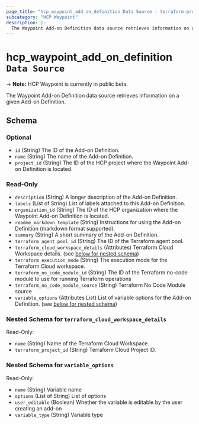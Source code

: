 ```yaml
---
page_title: "hcp_waypoint_add_on_definition Data Source - terraform-provider-hcp"
subcategory: "HCP Waypoint"
description: |-
  The Waypoint Add-on Definition data source retrieves information on a given Add-on Definition.
---
```


# hcp_waypoint_add_on_definition `Data Source`

-> **Note:** HCP Waypoint is currently in public beta.

The Waypoint Add-on Definition data source retrieves information on a given Add-on Definition.

<!-- schema generated by tfplugindocs -->
## Schema

### Optional

- `id` (String) The ID of the Add-on Definition.
- `name` (String) The name of the Add-on Definition.
- `project_id` (String) The ID of the HCP project where the Waypoint Add-on Definition is located.

### Read-Only

- `description` (String) A longer description of the Add-on Definition.
- `labels` (List of String) List of labels attached to this Add-on Definition.
- `organization_id` (String) The ID of the HCP organization where the Waypoint Add-on Definition is located.
- `readme_markdown_template` (String) Instructions for using the Add-on Definition (markdown format supported).
- `summary` (String) A short summary of the Add-on Definition.
- `terraform_agent_pool_id` (String) The ID of the Terraform agent pool.
- `terraform_cloud_workspace_details` (Attributes) Terraform Cloud Workspace details. (see [below for nested schema](#nestedatt--terraform_cloud_workspace_details))
- `terraform_execution_mode` (String) The execution mode for the Terraform Cloud workspace.
- `terraform_no_code_module_id` (String) The ID of the Terraform no-code module to use for running Terraform operations
- `terraform_no_code_module_source` (String) Terraform No Code Module source
- `variable_options` (Attributes List) List of variable options for the Add-on Definition. (see [below for nested schema](#nestedatt--variable_options))

<a id="nestedatt--terraform_cloud_workspace_details"></a>
### Nested Schema for `terraform_cloud_workspace_details`

Read-Only:

- `name` (String) Name of the Terraform Cloud Workspace.
- `terraform_project_id` (String) Terraform Cloud Project ID.


<a id="nestedatt--variable_options"></a>
### Nested Schema for `variable_options`

Read-Only:

- `name` (String) Variable name
- `options` (List of String) List of options
- `user_editable` (Boolean) Whether the variable is editable by the user creating an add-on
- `variable_type` (String) Variable type
